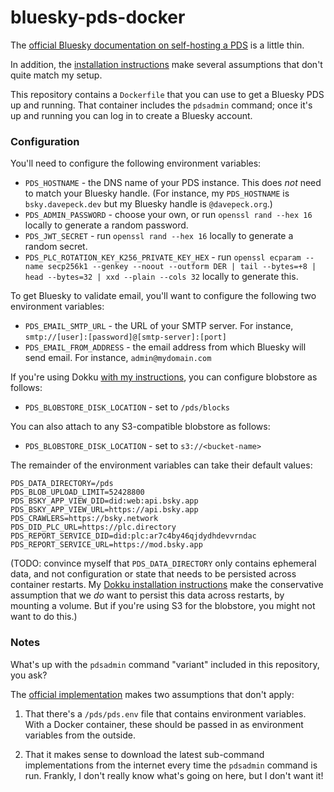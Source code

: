# bluesky-pds-docker

The [official Bluesky documentation on self-hosting a PDS](https://atproto.com/guides/self-hosting) is a little thin. 

In addition, the [installation instructions](https://github.com/bluesky-social/pds/tree/main?tab=readme-ov-file#self-hosting-pds) make several assumptions that don't quite match my setup.

This repository contains a `Dockerfile` that you can use to get a Bluesky PDS up and running. That container includes the `pdsadmin` command; once it's up and running you can log in to create a Bluesky account.

### Configuration

You'll need to configure the following environment variables:

- `PDS_HOSTNAME` - the DNS name of your PDS instance. This does _not_ need to match your Bluesky handle. (For instance, my `PDS_HOSTNAME` is `bsky.davepeck.dev` but my Bluesky handle is `@davepeck.org`.)
- `PDS_ADMIN_PASSWORD` - choose your own, or run `openssl rand --hex 16` locally to generate a random password.
- `PDS_JWT_SECRET` - run `openssl rand --hex 16` locally to generate a random secret.
- `PDS_PLC_ROTATION_KEY_K256_PRIVATE_KEY_HEX` - run `openssl ecparam --name secp256k1 --genkey --noout --outform DER | tail --bytes=+8 | head --bytes=32 | xxd --plain --cols 32` locally to generate this.

To get Bluesky to validate email, you'll want to configure the following two environment variables:

- `PDS_EMAIL_SMTP_URL` - the URL of your SMTP server. For instance, `smtp://[user]:[password]@[smtp-server]:[port]`
- `PDS_EMAIL_FROM_ADDRESS` - the email address from which Bluesky will send email. For instance, `admin@mydomain.com`

If you're using Dokku [with my instructions](https://davepeck.org/notes/bluesky/self-hosting-a-bluesky-pds-with-dokku/), you can configure blobstore as follows:

- `PDS_BLOBSTORE_DISK_LOCATION` - set to `/pds/blocks`

You can also attach to any S3-compatible blobstore as follows:

- `PDS_BLOBSTORE_DISK_LOCATION` - set to `s3://<bucket-name>`

The remainder of the environment variables can take their default values:

```
PDS_DATA_DIRECTORY=/pds
PDS_BLOB_UPLOAD_LIMIT=52428800
PDS_BSKY_APP_VIEW_DID=did:web:api.bsky.app
PDS_BSKY_APP_VIEW_URL=https://api.bsky.app
PDS_CRAWLERS=https://bsky.network
PDS_DID_PLC_URL=https://plc.directory
PDS_REPORT_SERVICE_DID=did:plc:ar7c4by46qjdydhdevvrndac
PDS_REPORT_SERVICE_URL=https://mod.bsky.app
```

(TODO: convince myself that `PDS_DATA_DIRECTORY` only contains ephemeral data, and not configuration or state that needs to be persisted across container restarts. My [Dokku installation instructions](https://davepeck.org/notes/bluesky/self-hosting-a-bluesky-pds-with-dokku/) make the conservative assumption that we _do_ want to persist this data across restarts, by mounting a volume. But if you're using S3 for the blobstore, you might not want to do this.)

### Notes

What's up with the `pdsadmin` command "variant" included in this repository, you ask?

The [official implementation](https://github.com/bluesky-social/pds/blob/main/pdsadmin.sh) makes two assumptions that don't apply:

1. That there's a `/pds/pds.env` file that contains environment variables. With a Docker container, these should be passed in as environment variables from the outside.

2. That it makes sense to download the latest sub-command implementations from the internet every time the `pdsadmin` command is run. Frankly, I don't really know what's going on here, but I don't want it!

